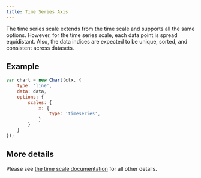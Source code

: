 ```yaml
---
title: Time Series Axis
---
```


The time series scale extends from the time scale and supports all the same options. However, for the time series scale, each data point is spread equidistant. Also, the data indices are expected to be unique, sorted, and consistent across datasets.

## Example

```javascript
var chart = new Chart(ctx, {
    type: 'line',
    data: data,
    options: {
        scales: {
            x: {
                type: 'timeseries',
            }
        }
    }
});
```

## More details

Please see [the time scale documentation](./time.md) for all other details.
